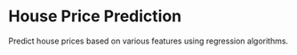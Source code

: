 # House Price Prediction
Predict house prices based on various features using regression algorithms.
